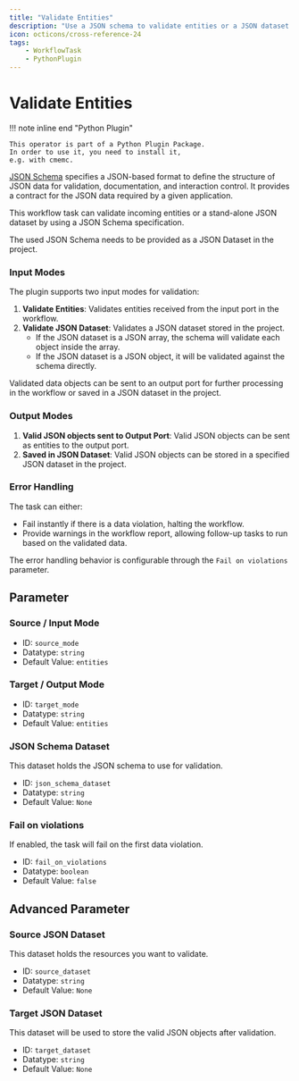 ```yaml
---
title: "Validate Entities"
description: "Use a JSON schema to validate entities or a JSON dataset."
icon: octicons/cross-reference-24
tags: 
    - WorkflowTask
    - PythonPlugin
---
```

# Validate Entities
<!-- This file was generated - DO NOT CHANGE IT MANUALLY -->

!!! note inline end "Python Plugin"

    This operator is part of a Python Plugin Package.
    In order to use it, you need to install it,
    e.g. with cmemc.

[JSON Schema](https://json-schema.org/) specifies a JSON-based format to
define the structure of JSON data for validation, documentation, and interaction control.
It provides a contract for the JSON data required by a given application.

This workflow task can validate incoming entities or a stand-alone JSON dataset by using a
JSON Schema specification.

The used JSON Schema needs to be provided as a JSON Dataset in the project.

### Input Modes
The plugin supports two input modes for validation:
1. **Validate Entities**: Validates entities received from the input port in the workflow.
2. **Validate JSON Dataset**: Validates a JSON dataset stored in the project. 
   - If the JSON dataset is a JSON array, the schema will validate each object inside the array.
   - If the JSON dataset is a JSON object, it will be validated against the schema directly.

Validated data objects can be sent to an output port for further processing in the workflow
or saved in a JSON dataset in the project.

### Output Modes
1. **Valid JSON objects sent to Output Port**: Valid JSON objects can be sent as entities to the output port.
2. **Saved in JSON Dataset**: Valid JSON objects can be stored in a specified JSON dataset in the project.

### Error Handling
The task can either:
- Fail instantly if there is a data violation, halting the workflow.
- Provide warnings in the workflow report, allowing follow-up tasks to run based on the validated data.

The error handling behavior is configurable through the `Fail on violations` parameter.



## Parameter

### Source / Input Mode



- ID: `source_mode`
- Datatype: `string`
- Default Value: `entities`



### Target / Output Mode



- ID: `target_mode`
- Datatype: `string`
- Default Value: `entities`



### JSON Schema Dataset

This dataset holds the JSON schema to use for validation.

- ID: `json_schema_dataset`
- Datatype: `string`
- Default Value: `None`



### Fail on violations

If enabled, the task will fail on the first data violation.

- ID: `fail_on_violations`
- Datatype: `boolean`
- Default Value: `false`





## Advanced Parameter

### Source JSON Dataset

This dataset holds the resources you want to validate.

- ID: `source_dataset`
- Datatype: `string`
- Default Value: `None`



### Target JSON Dataset

This dataset will be used to store the valid JSON objects after validation.

- ID: `target_dataset`
- Datatype: `string`
- Default Value: `None`



